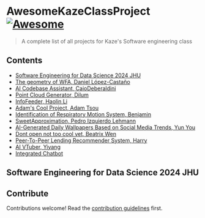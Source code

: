 # AwesomeKazeClassProject [![Awesome](https://awesome.re/badge.svg)](https://awesome.re)

> A complete list of all projects for Kaze&#39;s Software engineering class

## Contents

- [Software Engineering for Data Science 2024 JHU](#software-engineering-for-data-science-2024-jhu)
- [The geometry of WFA, Daniel López-Castaño](https://github.com/juadlopezcas/SEDS-project)
- [AI Codebase Assistant, CaioDeberaldini](https://github.com/caiodeberaldini/semester_project)
- [Point Cloud Generator, Dilum](https://github.com/DilumFernando/point_cloud_gen)
- [InfoFeeder, Haolin Li](https://github.com/JamesLi128/InfoFeeder)
- [Adam's Cool Project, Adam Tsou](https://github.com/atsou2/clothingquality)
- [Identification of Respiratory Motion System, Benjamin](https://github.com/bweinbe5/553.689)
- [SweetApproximation, Pedro Izquierdo Lehmann](https://github.com/pizqleh/sweet-approximation)
- [AI-Generated Daily Wallpapers Based on Social Media Trends, Yun You](https://github.com/IvyYY00/SDE-for-datascience-project)
- [Dont open not too cool yet, Beatrix Wen](https://github.com/WwHeEnN/test-kaze-class)
- [Peer-To-Peer Lending Recommender System, Harry](https://github.com/BabisSalis/PeerToPeerLendingRecommender/tree/main)
- [AI VTuber, Yiyang](https://github.com/ygu28/Lain-AI-Channel)
- [Integrated Chatbot](https://github.com/fan-yang1/Integrated-Chatbot)

## Software Engineering for Data Science 2024 JHU


## Contribute

Contributions welcome! Read the [contribution guidelines](contributing.md) first.
